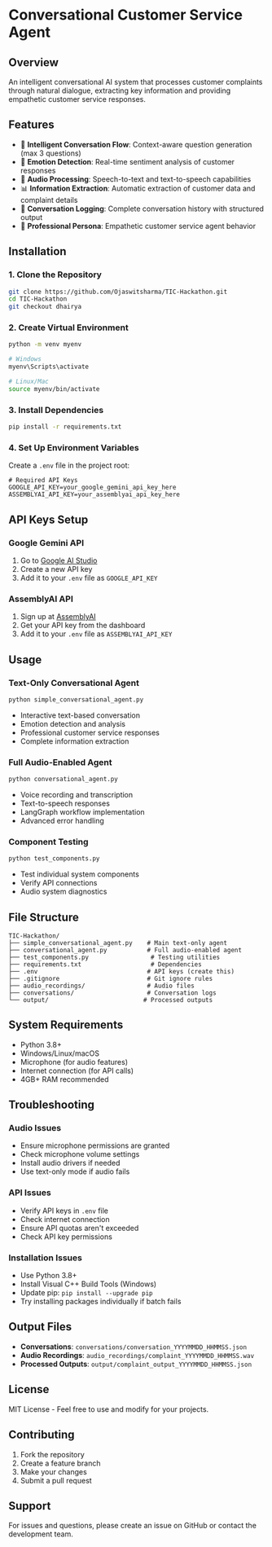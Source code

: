 # Conversational Customer Service Agent

## Overview
An intelligent conversational AI system that processes customer complaints through natural dialogue, extracting key information and providing empathetic customer service responses.

## Features
- 🤖 **Intelligent Conversation Flow**: Context-aware question generation (max 3 questions)
- 🧠 **Emotion Detection**: Real-time sentiment analysis of customer responses
- 🎤 **Audio Processing**: Speech-to-text and text-to-speech capabilities
- 📊 **Information Extraction**: Automatic extraction of customer data and complaint details
- 💾 **Conversation Logging**: Complete conversation history with structured output
- 🎯 **Professional Persona**: Empathetic customer service agent behavior

## Installation

### 1. Clone the Repository
```bash
git clone https://github.com/Ojaswitsharma/TIC-Hackathon.git
cd TIC-Hackathon
git checkout dhairya
```

### 2. Create Virtual Environment
```bash
python -m venv myenv

# Windows
myenv\Scripts\activate

# Linux/Mac
source myenv/bin/activate
```

### 3. Install Dependencies
```bash
pip install -r requirements.txt
```

### 4. Set Up Environment Variables
Create a `.env` file in the project root:
```env
# Required API Keys
GOOGLE_API_KEY=your_google_gemini_api_key_here
ASSEMBLYAI_API_KEY=your_assemblyai_api_key_here
```

## API Keys Setup

### Google Gemini API
1. Go to [Google AI Studio](https://makersuite.google.com/app/apikey)
2. Create a new API key
3. Add it to your `.env` file as `GOOGLE_API_KEY`

### AssemblyAI API
1. Sign up at [AssemblyAI](https://www.assemblyai.com/)
2. Get your API key from the dashboard
3. Add it to your `.env` file as `ASSEMBLYAI_API_KEY`

## Usage

### Text-Only Conversational Agent
```bash
python simple_conversational_agent.py
```
- Interactive text-based conversation
- Emotion detection and analysis
- Professional customer service responses
- Complete information extraction

### Full Audio-Enabled Agent
```bash
python conversational_agent.py
```
- Voice recording and transcription
- Text-to-speech responses
- LangGraph workflow implementation
- Advanced error handling

### Component Testing
```bash
python test_components.py
```
- Test individual system components
- Verify API connections
- Audio system diagnostics

## File Structure
```
TIC-Hackathon/
├── simple_conversational_agent.py    # Main text-only agent
├── conversational_agent.py           # Full audio-enabled agent
├── test_components.py                 # Testing utilities
├── requirements.txt                   # Dependencies
├── .env                              # API keys (create this)
├── .gitignore                        # Git ignore rules
├── audio_recordings/                 # Audio files
├── conversations/                    # Conversation logs
└── output/                          # Processed outputs
```

## System Requirements
- Python 3.8+
- Windows/Linux/macOS
- Microphone (for audio features)
- Internet connection (for API calls)
- 4GB+ RAM recommended

## Troubleshooting

### Audio Issues
- Ensure microphone permissions are granted
- Check microphone volume settings
- Install audio drivers if needed
- Use text-only mode if audio fails

### API Issues
- Verify API keys in `.env` file
- Check internet connection
- Ensure API quotas aren't exceeded
- Check API key permissions

### Installation Issues
- Use Python 3.8+ 
- Install Visual C++ Build Tools (Windows)
- Update pip: `pip install --upgrade pip`
- Try installing packages individually if batch fails

## Output Files
- **Conversations**: `conversations/conversation_YYYYMMDD_HHMMSS.json`
- **Audio Recordings**: `audio_recordings/complaint_YYYYMMDD_HHMMSS.wav`
- **Processed Outputs**: `output/complaint_output_YYYYMMDD_HHMMSS.json`

## License
MIT License - Feel free to use and modify for your projects.

## Contributing
1. Fork the repository
2. Create a feature branch
3. Make your changes
4. Submit a pull request

## Support
For issues and questions, please create an issue on GitHub or contact the development team.